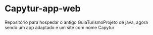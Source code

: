 # Capytur-app-web
Repositório  para  hospedar  o antigo GuiaTurismoProjeto de java, agora sendo um app adaptado e um site com nome Capytur

